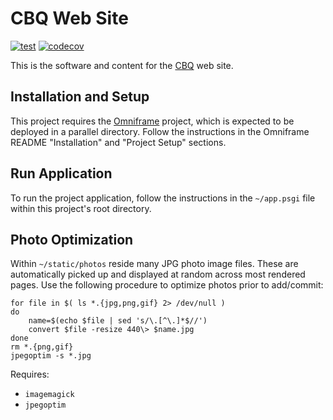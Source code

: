 # CBQ Web Site

[![test](https://github.com/gryphonshafer/cbqz-site/workflows/test/badge.svg)](https://github.com/gryphonshafer/cbqz-site/actions?query=workflow%3Atest)
[![codecov](https://codecov.io/gh/gryphonshafer/cbqz-site/graph/badge.svg)](https://codecov.io/gh/gryphonshafer/cbqz-site)

This is the software and content for the [CBQ](https://cbqz.org) web site.

## Installation and Setup

This project requires the [Omniframe](https://github.com/gryphonshafer/omniframe)
project, which is expected to be deployed in a parallel directory. Follow the
instructions in the Omniframe README "Installation" and "Project Setup" sections.

## Run Application

To run the project application, follow the instructions in the `~/app.psgi`
file within this project's root directory.

## Photo Optimization

Within `~/static/photos` reside many JPG photo image files. These are
automatically picked up and displayed at random across most rendered pages.
Use the following procedure to optimize photos prior to add/commit:

    for file in $( ls *.{jpg,png,gif} 2> /dev/null )
    do
        name=$(echo $file | sed 's/\.[^\.]*$//')
        convert $file -resize 440\> $name.jpg
    done
    rm *.{png,gif}
    jpegoptim -s *.jpg

Requires:

- `imagemagick`
- `jpegoptim`

